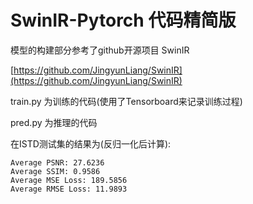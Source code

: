 # SwinIR-Pytorch 代码精简版

模型的构建部分参考了github开源项目 SwinIR

[https://github.com/JingyunLiang/SwinIR](https://github.com/JingyunLiang/SwinIR)

train.py 为训练的代码(使用了Tensorboard来记录训练过程)

pred.py 为推理的代码

在ISTD测试集的结果为(反归一化后计算):

```
Average PSNR: 27.6236
Average SSIM: 0.9586
Average MSE Loss: 189.5856
Average RMSE Loss: 11.9893
```
